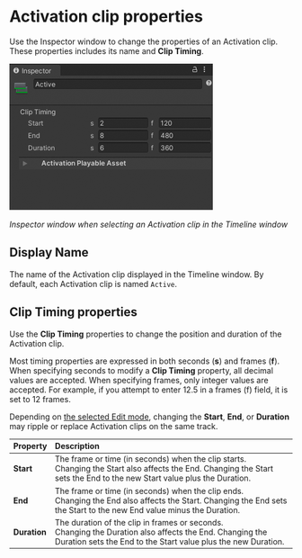 # Activation clip properties

Use the Inspector window to change the properties of an Activation clip. These properties includes its name and **Clip Timing**.

![](images/insp-clip-act.png)

_Inspector window when selecting an Activation clip in the Timeline window_

## Display Name

The name of the Activation clip displayed in the Timeline window. By default, each Activation clip is named `Active`.

## Clip Timing properties

Use the **Clip Timing** properties to change the position and duration of the Activation clip.

Most timing properties are expressed in both seconds (**s**) and frames (**f**). When specifying seconds to modify a **Clip Timing** property, all decimal values are accepted. When specifying frames, only integer values are accepted. For example, if you attempt to enter 12.5 in a frames (f) field, it is set to 12 frames.

Depending on [the selected Edit mode](clip-overview.md), changing the **Start**, **End**, or **Duration** may ripple or replace Activation clips on the same track.

|**Property** |**Description** |
|:---|:---|
|**Start**|The frame or time (in seconds) when the clip starts.<br/>Changing the Start also affects the End. Changing the Start sets the End to the new Start value plus the Duration.|
|**End**|The frame or time (in seconds) when the clip ends.<br/>Changing the End also affects the Start. Changing the End sets the Start to the new End value minus the Duration.|
|**Duration**|The duration of the clip in frames or seconds.<br/>Changing the Duration also affects the End. Changing the Duration sets the End to the Start value plus the new Duration.|

